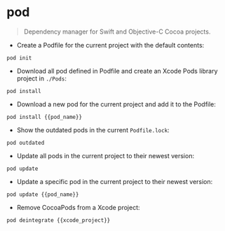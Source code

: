 # pod

> Dependency manager for Swift and Objective-C Cocoa projects.

- Create a Podfile for the current project with the default contents:

`pod init`

- Download all pod defined in Podfile and create an Xcode Pods library project in `./Pods`:

`pod install`

- Download a new pod for the current project and add it to the Podfile:

`pod install {{pod_name}}`

- Show the outdated pods in the current `Podfile.lock`:

`pod outdated`

- Update all pods in the current project to their newest version:

`pod update`

- Update a specific pod in the current project to their newest version:

`pod update {{pod_name}}`

- Remove CocoaPods from a Xcode project:

`pod deintegrate {{xcode_project}}`

